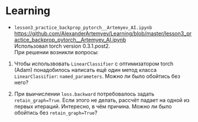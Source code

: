 # Learning
* `lesson3_practice_backprop_pytorch__Artemyev_AI.ipynb` https://github.com/AlexanderArtemyev/Learning/blob/master/lesson3_practice_backprop_pytorch__Artemyev_AI.ipynb <br> Использовал torch version 0.3.1.post2. <br> При решении возникли вопросы:

1. Чтобы использвовать `LinearClassifier` с оптимизатором torch (Adam) понадобилось написать ещё один метод класса `LinearClassifier`: `named_parameters`.  Можно ли было обойтись без него?

2. При выичислении `loss.backward` потребовалось задать `retain_graph=True`. Если этого не делать, рассчёт падает на одной из первых итераций. Интересно, в чём причина. Можно ли было обойтись без `retain_graph=True`?
